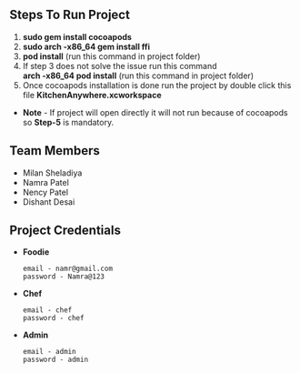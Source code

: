 ## Steps To Run Project

  1) **sudo gem install cocoapods**
  2) **sudo arch -x86_64 gem install ffi**
  3) **pod install** (run this command in project folder) 
  4) If step 3 does not solve the issue run this command  
      **arch -x86_64 pod install** (run this command in project folder)
  5) Once cocoapods installation is done run the project by double click this file **KitchenAnywhere.xcworkspace**

- **Note** - If project will open directly it will not run because of cocoapods so **Step-5** is mandatory.

## Team Members

  - Milan Sheladiya
  - Namra Patel
  - Nency Patel
  - Dishant Desai

## Project Credentials

- **Foodie**
    
      email - namr@gmail.com
      password - Namra@123
      
- **Chef**

      email - chef
      password - chef
      
- **Admin**

      email - admin
      password - admin
